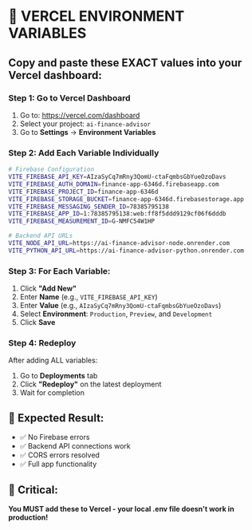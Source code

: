 # 🔧 VERCEL ENVIRONMENT VARIABLES

## Copy and paste these EXACT values into your Vercel dashboard:

### **Step 1: Go to Vercel Dashboard**
1. Go to: https://vercel.com/dashboard
2. Select your project: `ai-finance-advisor`
3. Go to **Settings** → **Environment Variables**

### **Step 2: Add Each Variable Individually**

```bash
# Firebase Configuration
VITE_FIREBASE_API_KEY=AIzaSyCq7mRny3QomU-ctaFqmbsGbYueOzoDavs
VITE_FIREBASE_AUTH_DOMAIN=finance-app-6346d.firebaseapp.com
VITE_FIREBASE_PROJECT_ID=finance-app-6346d
VITE_FIREBASE_STORAGE_BUCKET=finance-app-6346d.firebasestorage.app
VITE_FIREBASE_MESSAGING_SENDER_ID=78385795138
VITE_FIREBASE_APP_ID=1:78385795138:web:ff8f5ddd9129cf06f6dddb
VITE_FIREBASE_MEASUREMENT_ID=G-NMFC54W1HP

# Backend API URLs
VITE_NODE_API_URL=https://ai-finance-advisor-node.onrender.com
VITE_PYTHON_API_URL=https://ai-finance-advisor-python.onrender.com
```

### **Step 3: For Each Variable:**
1. Click **"Add New"**
2. Enter **Name** (e.g., `VITE_FIREBASE_API_KEY`)
3. Enter **Value** (e.g., `AIzaSyCq7mRny3QomU-ctaFqmbsGbYueOzoDavs`)
4. Select **Environment**: `Production`, `Preview`, and `Development`
5. Click **Save**

### **Step 4: Redeploy**
After adding ALL variables:
1. Go to **Deployments** tab
2. Click **"Redeploy"** on the latest deployment
3. Wait for completion

## 🎯 Expected Result:
- ✅ No Firebase errors
- ✅ Backend API connections work
- ✅ CORS errors resolved
- ✅ Full app functionality

## 🚨 Critical: 
**You MUST add these to Vercel - your local .env file doesn't work in production!**

